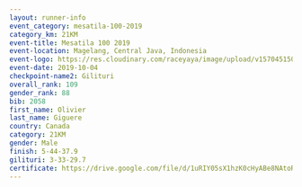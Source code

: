 ```yaml
---
layout: runner-info 
event_category: mesatila-100-2019 
category_km: 21KM 
event-title: Mesatila 100 2019 
event-location: Magelang, Central Java, Indonesia 
event-logo: https://res.cloudinary.com/raceyaya/image/upload/v1570451507/logo/mesastila100_jin7bl.jpg 
event-date: 2019-10-04 
checkpoint-name2: Gilituri 
overall_rank: 109
gender_rank: 88
bib: 2058
first_name: Olivier
last_name: Giguere
country: Canada
category: 21KM
gender: Male
finish: 5-44-37.9
gilituri: 3-33-29.7
certificate: https://drive.google.com/file/d/1uRIY05sX1hzK0cHyABe8NAtoRTU5Q2vM/view?usp=sharing
---
```

